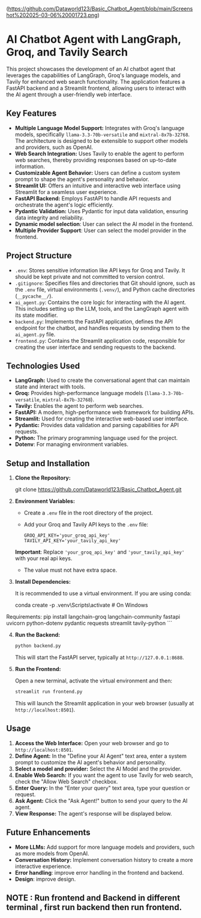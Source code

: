 
 (https://github.com/Dataworld123/Basic_Chatbot_Agent/blob/main/Screenshot%202025-03-06%20001723.png)

# AI Chatbot Agent with LangGraph, Groq, and Tavily Search

This project showcases the development of an AI chatbot agent that leverages the capabilities of LangGraph, Groq's language models, and Tavily for enhanced web search functionality. The application features a FastAPI backend and a Streamlit frontend, allowing users to interact with the AI agent through a user-friendly web interface.

## Key Features

*   **Multiple Language Model Support:** Integrates with Groq's language models, specifically `llama-3.3-70b-versatile` and `mixtral-8x7b-32768`. The architecture is designed to be extensible to support other models and providers, such as OpenAI.
*   **Web Search Integration:** Uses Tavily to enable the agent to perform web searches, thereby providing responses based on up-to-date information.
*   **Customizable Agent Behavior:** Users can define a custom system prompt to shape the agent's personality and behavior.
*   **Streamlit UI:** Offers an intuitive and interactive web interface using Streamlit for a seamless user experience.
*   **FastAPI Backend:** Employs FastAPI to handle API requests and orchestrate the agent's logic efficiently.
*   **Pydantic Validation:** Uses Pydantic for input data validation, ensuring data integrity and reliability.
* **Dynamic model selection**: User can select the AI model in the frontend.
* **Multiple Provider Support**: User can select the model provider in the frontend.

## Project Structure

*   `.env`: Stores sensitive information like API keys for Groq and Tavily. It should be kept private and not committed to version control.
*   `.gitignore`: Specifies files and directories that Git should ignore, such as the `.env` file, virtual environments (`.venv/`), and Python cache directories (`__pycache__/`).
*   `ai_agent.py`: Contains the core logic for interacting with the AI agent. This includes setting up the LLM, tools, and the LangGraph agent with its state modifier.
*   `backend.py`: Implements the FastAPI application, defines the API endpoint for the chatbot, and handles requests by sending them to the `ai_agent.py` file.
*   `frontend.py`: Contains the Streamlit application code, responsible for creating the user interface and sending requests to the backend.

## Technologies Used

*   **LangGraph:** Used to create the conversational agent that can maintain state and interact with tools.
*   **Groq:** Provides high-performance language models (`llama-3.3-70b-versatile`, `mixtral-8x7b-32768`).
*   **Tavily:** Enables the agent to perform web searches.
*   **FastAPI:** A modern, high-performance web framework for building APIs.
*   **Streamlit:** Used for creating the interactive web-based user interface.
*   **Pydantic:** Provides data validation and parsing capabilities for API requests.
*   **Python:** The primary programming language used for the project.
*   **Dotenv**: For managing environment variables.

## Setup and Installation

1.  **Clone the Repository:**

   
    git clone https://github.com/Dataworld123/Basic_Chatbot_Agent.git

2.  **Environment Variables:**

    *   Create a `.env` file in the root directory of the project.
    *   Add your Groq and Tavily API keys to the `.env` file:

        ```properties
        GROQ_API_KEY='your_groq_api_key'
        TAVILY_API_KEY='your_tavily_api_key'
        ```
    **Important**: Replace `'your_groq_api_key'` and `'your_tavily_api_key'` with your real api keys.
    * The value must not have extra space.

3.  **Install Dependencies:**

    It is recommended to use a virtual environment. If you are using conda:
    
    conda create -p 
    .venv\Scripts\activate  # On Windows

   Requirements:
    pip install langchain-groq langchain-community fastapi uvicorn python-dotenv pydantic requests streamlit tavily-python
    ```

4.  **Run the Backend:**

    ```bash
    python backend.py
    ```

    This will start the FastAPI server, typically at `http://127.0.0.1:8688`.

5.  **Run the Frontend:**

    Open a new terminal, activate the virtual environment and then:
    ```bash
    streamlit run frontend.py
    ```

    This will launch the Streamlit application in your web browser (usually at `http://localhost:8501`).

## Usage

1.  **Access the Web Interface:** Open your web browser and go to `http://localhost:8501`.
2.  **Define Agent:** In the "Define your AI Agent" text area, enter a system prompt to customize the AI agent's behavior and personality.
3. **Select a model and provider:** Select the AI Model and the provider.
4.  **Enable Web Search:** If you want the agent to use Tavily for web search, check the "Allow Web Search" checkbox.
5.  **Enter Query:** In the "Enter your query" text area, type your question or request.
6.  **Ask Agent:** Click the "Ask Agent!" button to send your query to the AI agent.
7.  **View Response:** The agent's response will be displayed below.

## Future Enhancements

*   **More LLMs:** Add support for more language models and providers, such as more models from OpenAI.
*   **Conversation History:** Implement conversation history to create a more interactive experience.
* **Error handling**: improve error handling in the frontend and backend.
* **Design**: improve design.


##  NOTE :  Run frontend and Backend in different terminal , first run backend then run frontend.
